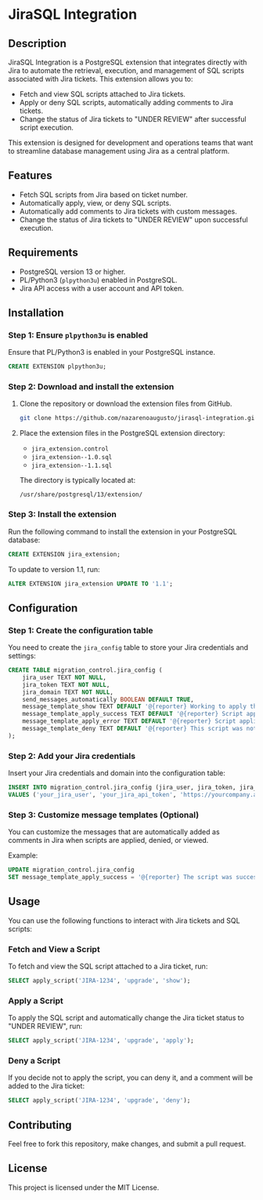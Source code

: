 
# JiraSQL Integration

## Description

JiraSQL Integration is a PostgreSQL extension that integrates directly with Jira to automate the retrieval, execution, and management of SQL scripts associated with Jira tickets. This extension allows you to:
- Fetch and view SQL scripts attached to Jira tickets.
- Apply or deny SQL scripts, automatically adding comments to Jira tickets.
- Change the status of Jira tickets to "UNDER REVIEW" after successful script execution.

This extension is designed for development and operations teams that want to streamline database management using Jira as a central platform.

## Features

- Fetch SQL scripts from Jira based on ticket number.
- Automatically apply, view, or deny SQL scripts.
- Automatically add comments to Jira tickets with custom messages.
- Change the status of Jira tickets to "UNDER REVIEW" upon successful execution.

## Requirements

- PostgreSQL version 13 or higher.
- PL/Python3 (`plpython3u`) enabled in PostgreSQL.
- Jira API access with a user account and API token.

## Installation

### Step 1: Ensure `plpython3u` is enabled

Ensure that PL/Python3 is enabled in your PostgreSQL instance.

```sql
CREATE EXTENSION plpython3u;
```

### Step 2: Download and install the extension

1. Clone the repository or download the extension files from GitHub.
   
   ```bash
   git clone https://github.com/nazarenoaugusto/jirasql-integration.git
   ```

2. Place the extension files in the PostgreSQL extension directory:

   - `jira_extension.control`
   - `jira_extension--1.0.sql`
   - `jira_extension--1.1.sql`

   The directory is typically located at:

   ```
   /usr/share/postgresql/13/extension/
   ```

### Step 3: Install the extension

Run the following command to install the extension in your PostgreSQL database:

```sql
CREATE EXTENSION jira_extension;
```

To update to version 1.1, run:

```sql
ALTER EXTENSION jira_extension UPDATE TO '1.1';
```

## Configuration

### Step 1: Create the configuration table

You need to create the `jira_config` table to store your Jira credentials and settings:

```sql
CREATE TABLE migration_control.jira_config (
    jira_user TEXT NOT NULL,
    jira_token TEXT NOT NULL,
    jira_domain TEXT NOT NULL,
    send_messages_automatically BOOLEAN DEFAULT TRUE,
    message_template_show TEXT DEFAULT '@{reporter} Working to apply this upgrade SQL file',
    message_template_apply_success TEXT DEFAULT '@{reporter} Script applied with success',
    message_template_apply_error TEXT DEFAULT '@{reporter} Script application failed: {error}',
    message_template_deny TEXT DEFAULT '@{reporter} This script was not applied due to errors or security issues'
);
```

### Step 2: Add your Jira credentials

Insert your Jira credentials and domain into the configuration table:

```sql
INSERT INTO migration_control.jira_config (jira_user, jira_token, jira_domain) 
VALUES ('your_jira_user', 'your_jira_api_token', 'https://yourcompany.atlassian.net');
```

### Step 3: Customize message templates (Optional)

You can customize the messages that are automatically added as comments in Jira when scripts are applied, denied, or viewed.

Example:

```sql
UPDATE migration_control.jira_config 
SET message_template_apply_success = '@{reporter} The script was successfully applied on {date}.';
```

## Usage

You can use the following functions to interact with Jira tickets and SQL scripts:

### Fetch and View a Script

To fetch and view the SQL script attached to a Jira ticket, run:

```sql
SELECT apply_script('JIRA-1234', 'upgrade', 'show');
```

### Apply a Script

To apply the SQL script and automatically change the Jira ticket status to "UNDER REVIEW", run:

```sql
SELECT apply_script('JIRA-1234', 'upgrade', 'apply');
```

### Deny a Script

If you decide not to apply the script, you can deny it, and a comment will be added to the Jira ticket:

```sql
SELECT apply_script('JIRA-1234', 'upgrade', 'deny');
```

## Contributing

Feel free to fork this repository, make changes, and submit a pull request.

## License

This project is licensed under the MIT License.
